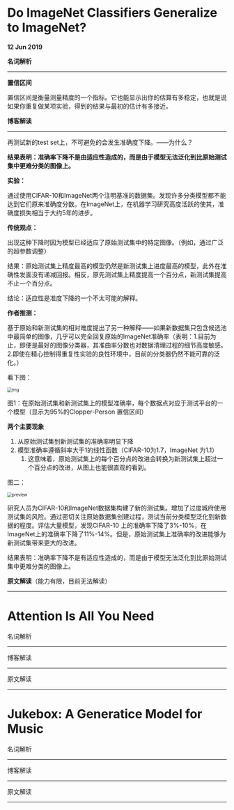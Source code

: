 # Do ImageNet Classifiers Generalize to ImageNet?

**12 Jun 2019**

**名词解析**

------

**置信区间**

置信区间是衡量测量精度的一个指标。它也能显示出你的估算有多稳定，也就是说如果你重复做某项实验，得到的结果与最初的估计有多接近。



**博客解读**

------

再测试新的test set上，不可避免的会发生准确度下降。——为什么？

**结果表明：准确率下降不是由适应性造成的，而是由于模型无法泛化到比原始测试集中更难分类的图像上。**

**实验：**

通过使用CIFAR-10和ImageNet两个注明基准的数据集。发现许多分类模型都不能达到它们原来准确度分数。在ImageNet上，在机器学习研究高度活跃的使其，准确度损失相当于大约5年的进步。

**传统观点：**

出现这种下降时因为模型已经适应了原始测试集中的特定图像。（例如，通过广泛的超参数调整）

结果：原始测试集上精度最高的模型仍然是新测试集上进度最高的模型，此外在准确性发面没有递减回报。相反，原先测试集上精度提高一个百分点，新测试集提高不止一个百分点。

结论：适应性是准度下降的一个不太可能的解释。

**作者推测：**

基于原始和新测试集的相对难度提出了另一种解释——如果新数据集只包含候选池中最简单的图像，几乎可以完全回复原始的ImageNet准确率（表明：1.目前为止，即便是最好的图像分类器，其准曲率分数也对数据清理过程的细节高度敏感。2.即使在精心控制得重复性实验的良性环境中，目前的分类器仍然不能可靠的泛化。）



看下图：

<img src="https://pic1.zhimg.com/80/v2-4910e91a6dad97bf726029335bf7ac88_1440w.jpg" alt="img" style="zoom:67%;" />

图1：在原始测试集和新测试集上的模型准确率，每个数据点对应于测试平台的一个模型（显示为95%的Clopper-Person 置信区间）

**两个主要现象**

1. 从原始测试集到新测试集的准确率明显下降
2. 模型准确率遵循斜率大于1的线性函数（CIFAR-10为1.7，ImageNet 为1.1）
   1. 这意味着，原始测试集上的每个百分点的改进会转换为新测试集上超过一个百分点的改进，从图上也能很直观的看到。



图二：

<img src="https://pic2.zhimg.com/v2-26aeefc2efba335fbb281e43ffc5aaa9_r.jpg" alt="preview" style="zoom:67%;" />

研究人员为CIFAR-10和ImageNet数据集构建了新的测试集。增加了过度城府使用测试集的风险。通过密切关注原始数据集创建过程，测试当前分类模型泛化到新数据的程度。评估大量模型，发现CIFAR-10 上的准确率下降了3%-10%，在ImageNet上的准确率下降了11%-14%。但是，原始测试集上准确率的改进能够为新测试集带来更大的改进。

结果表明：准确率下降不是有适应性造成的，而是由于模型无法泛化到比原始测试集中更难分类的图像上。





**原文解读**（能力有限，目前无法解读）

------





# Attention Is All You Need

名词解析

------





博客解读

------



原文解读

------





# Jukebox: A Generatice Model for Music

名词解析

------





博客解读

------



原文解读

------

